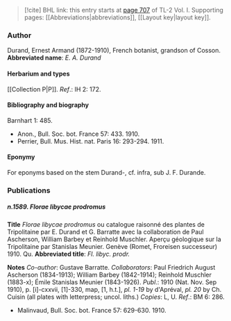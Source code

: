 > [!cite] BHL link: this entry starts at [page 707](https://www.biodiversitylibrary.org/page/33120838) of TL-2 Vol. I.
> Supporting pages: [[Abbreviations|abbreviations]], [[Layout key|layout key]].

### Author

Durand, Ernest Armand (1872-1910), French botanist, grandson of Cosson. 
**Abbreviated name**: *E. A. Durand*

#### Herbarium and types

[[Collection P|P]].
*Ref*.: IH 2: 172.

#### Bibliography and biography

Barnhart 1: 485.
- Anon., Bull. Soc. bot. France 57: 433. 1910.
- Perrier, Bull. Mus. Hist. nat. Paris 16: 293-294. 1911.

#### Eponymy

For eponyms based on the stem Durand-, cf. infra, sub J. F. Durande.

### Publications

##### n.1589. Florae libycae prodromus

**Title**
*Florae libycae prodromus* ou catalogue raisonné des plantes de Tripolitaine par E. Durand et G. Barratte avec la collaboration de Paul Ascherson, William Barbey et Reinhold Muschler. Aperçu géologique sur la Tripolitaine par Stanislas Meunier. Genève (Romet, Froreisen successeur) 1910. Qu.
**Abbreviated title**: *Fl. libyc. prodr.*

**Notes**
*Co-author*: Gustave Barratte.
*Collaborators*: Paul Friedrich August Ascherson (1834-1913); William Barbey (1842-1914); Reinhold Muschler (1883-x); Émile Stanislas Meunier (1843-1926).
*Publ*.: 1910 (Nat. Nov. Sep 1910), p. \[i\]-cxxvii, \[1\]-330, map, \[1, h.t.\], *pl. 1-19* by d'Apréval, *pl. 20* by Ch. Cuisin (all plates with letterpress; uncol. liths.) *Copies*: L, U.
*Ref*.: BM 6: 286.
- Malinvaud, Bull. Soc. bot. France 57: 629-630. 1910.

